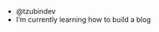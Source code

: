 - @tzubindev
- I’m currently learning how to build a blog


<!---
tzubindev/tzubindev is a ✨ special ✨ repository because its `README.md` (this file) appears on your GitHub profile.
You can click the Preview link to take a look at your changes.
--->
